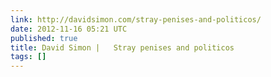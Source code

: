 ```yaml
---
link: http://davidsimon.com/stray-penises-and-politicos/
date: 2012-11-16 05:21 UTC
published: true
title: David Simon |   Stray penises and politicos
tags: []
---
```



